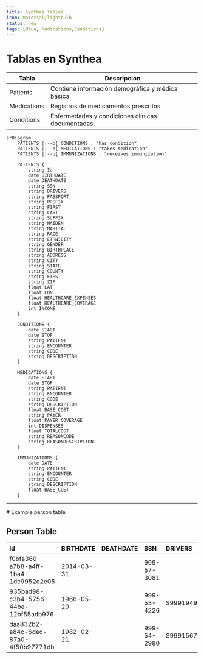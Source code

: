 ```yaml
---
title: Synthea Tables 
icon: material/lightbulb
status: new
tags: [Blue, Medications,Conditions]
---
```


# Tablas en Synthea

| Tabla         | Descripción                                        |
|---------------|----------------------------------------------------|
| Patients     | Contiene información demográfica y médica básica.  |
| Medications    | Registros de medicamentos prescritos.              |
| Conditions  | Enfermedades y condiciones clínicas documentadas.  |

```mermaid
erDiagram
    PATIENTS ||--o{ CONDITIONS : "has condition"
    PATIENTS ||--o{ MEDICATIONS : "takes medication"
    PATIENTS ||--o{ IMMUNIZATIONS : "receives immunization"

    PATIENTS {
        string Id
        date BIRTHDATE
        date DEATHDATE
        string SSN
        string DRIVERS
        string PASSPORT
        string PREFIX
        string FIRST
        string LAST
        string SUFFIX
        string MAIDEN
        string MARITAL
        string RACE
        string ETHNICITY
        string GENDER
        string BIRTHPLACE
        string ADDRESS
        string CITY
        string STATE
        string COUNTY
        string FIPS
        string ZIP
        float LAT
        float LON
        float HEALTHCARE_EXPENSES
        float HEALTHCARE_COVERAGE
        int INCOME
    }

    CONDITIONS {
        date START
        date STOP
        string PATIENT
        string ENCOUNTER
        string CODE
        string DESCRIPTION
    }

    MEDICATIONS {
        date START
        date STOP
        string PATIENT
        string ENCOUNTER
        string CODE
        string DESCRIPTION
        float BASE_COST
        string PAYER
        float PAYER_COVERAGE
        int DISPENSES
        float TOTALCOST
        string REASONCODE
        string REASONDESCRIPTION
    }

    IMMUNIZATIONS {
        date DATE
        string PATIENT
        string ENCOUNTER
        string CODE
        string DESCRIPTION
        float BASE_COST
    }

```

----

# Example person table
## Person Table
| Id                                   | BIRTHDATE   | DEATHDATE   | SSN         | DRIVERS   | PASSPORT   | PREFIX   | FIRST        | LAST         | SUFFIX   | MAIDEN     | MARITAL   | RACE   | ETHNICITY   | GENDER   | BIRTHPLACE                  | ADDRESS           | CITY      | STATE         | COUNTY           |   FIPS |   ZIP |     LAT |      LON |   HEALTHCARE_EXPENSES |   HEALTHCARE_COVERAGE |   INCOME |
|:-------------------------------------|:------------|:------------|:------------|:----------|:-----------|:---------|:-------------|:-------------|:---------|:-----------|:----------|:-------|:------------|:---------|:----------------------------|:------------------|:----------|:--------------|:-----------------|-------:|------:|--------:|---------:|----------------------:|----------------------:|---------:|
| f0bfa360-a7b8-a4ff-1ba4-1dc9952c2e05 | 2014-03-31  |             | 999-57-3081 |           |            |          | Terresa418   | Towne435     |          |            |           | black  | nonhispanic | F        | Lynn  Massachusetts  US     | 410 Ortiz Avenue  | Boston    | Massachusetts | Suffolk County   |  25025 |  2131 | 42.32   | -71.0098 |                1100   |       10890.8         |     8995 |
| 935bad98-c3b4-5756-44be-12bf55adb976 | 1966-05-20  |             | 999-53-4226 | S99919491 | X50357560X | Mrs.     | Evangeline16 | Considine820 |          | Lowe577    | M         | white  | nonhispanic | F        | Boston  Massachusetts  US   | 508 DuBuque View  | Salem     | Massachusetts | Essex County     |  25009 |  1970 | 42.538  | -70.8536 |               15893.8 |           2.16515e+06 |    24217 |
| daa832b2-a84c-6dec-87a0-4f50b97771db | 1982-02-21  |             | 999-54-2980 | S99915673 | X9496139X  | Mrs.     | Bertie593    | Johns824     |          | Simonis280 | M         | white  | nonhispanic | F        | Westford  Massachusetts  US | 302 Dibbert Brook | Millville | Massachusetts | Worcester County |    nan |     0 | 42.0248 | -71.5792 |               55502.5 |      917610           |    58179 |